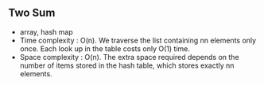 ## Two Sum

* array, hash map
* Time complexity : O(n). We traverse the list containing nn elements only once. Each look up in the table costs only O(1) time.
* Space complexity : O(n). The extra space required depends on the number of items stored in the hash table, which stores exactly nn elements.